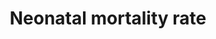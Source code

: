 ---
actual_indicator_available: Neonatal mortality rate
actual_indicator_available_description: Indicator of number of infant deaths that
  occur during the neonatal period (first 27 days of life)
data_non_statistical: false
date_of_national_source_publication: December 2016
goal_meta_link: http://unstats.un.org/sdgs/files/metadata-compilation/Metadata-Goal-3.pdf
goal_meta_link_page: 6
graph: longitudinal
graph_status_notes: Graphed
graph_title: Number of deaths (infants aged 0 to 27 days old) per 1,000 US live births
graph_type: line
graph_type_description: Line graph
has_metadata: true
indicator: 3.2.2
indicator_definition: Probability that a child born in a specific year or period will
  die during the first 28 completed days of life if subject to age_specific mortality
  rates of that period, expressed per 1000 live births. Neonatal deaths (deaths among
  live births during the first 28 completed days of life) may be subdivided into early
  neonatal deaths, occurring during the first 7 days of life, and late neonatal deaths,
  occurring after the 7th day but before the 28th completed day of life.
indicator_name: Neonatal mortality rate
indicator_sort_order: 03.02.02
indicator_variable: neonatal_mortalityrate
layout: indicator
method_of_computation: 'Number of children who died during the first 28 days of life
  / Number of live births Method of measurement Data from civil registration: The
  number of live births and the number of neonatal deaths are used to calculate age_
  specific rates. This system provides annual data. Data from household surveys: Calculations
  are based on full birth history, whereby women are asked for the date of birth of
  each of their children, whether each child is still alive and if not the age at
  death. Method of estimation The United Nation Inter_agency Group for Child Mortality
  Estimation (UN_IGME) produces neonatal mortality rate estimates with a Bayesian
  spline regression model which models the ratio of neonatal mortality rate / (under_five
  mortality rate''_''neonatal mortality rate). Estimates of NMR are obtained by recombining
  the estimates of the ratio with UN IGME_estimated under_five mortality rate. See
  UN IGME for more details. Predominant type of statistics: adjusted and estimated.
  These neonatal mortality rates have been estimated by applying methods to the available
  data from all Member States in order to ensure comparability across countries and
  time; hence they are not necessarily the same as the official national data.'
periodicity: Annual
permalink: /3-2-2/
published: true
reporting_status: complete
scheduled_update_by_national_source: December 2017
sdg_goal: 3
source_active_1: true
source_agency_staff_email_1: ambranum@cdc.gov
source_agency_staff_name_1: Mortality Statistics Branch, Division of Vital Statistics,
  National Center for Health Statistics
source_agency_survey_dataset_1: National Center for Health Statistics/Mortality Multiple
  Cause Death Files
source_notes_1: null
source_title_1: null
source_url_1: http://www.cdc.gov/nchs/data_access/vitalstatsonline.htm
target: By 2030, end preventable deaths of newborns and children under 5 years of
  age, with all countries aiming to reduce neonatal mortality to at least as low as
  12 per 1,000 live births and under-5 mortality to at least as low as 25 per 1,000
  live births.
target_id: '3.2'
title: Neonatal mortality rate
un_custodial_agency: 'UNICEF (Partnering Agencies: DESA Population Divsion, World
  Bank)'
un_designated_tier: '1'
us_method_of_computation: Number of deaths to infants aged 0 to 27 days old divided
  by number of births, expressed per 1,000 live births
variable_description: null
variable_notes: null
---